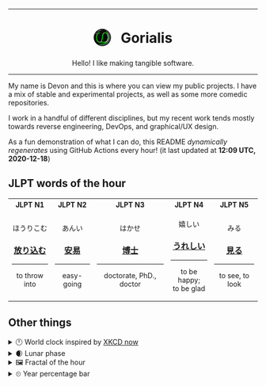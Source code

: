 ***

<h1 align="center">
<sub>
    <img src="readme/resources/avatar.png" height="36">
</sub>
&nbsp;
Gorialis
</h1>
<p align="center">
Hello! I like making tangible software.
</p>

***

My name is Devon and this is where you can view my public projects. I have a mix of stable and experimental projects, as well as some more comedic repositories.

I work in a handful of different disciplines, but my recent work tends mostly towards reverse engineering, DevOps, and graphical/UX design.

As a fun demonstration of what I can do, this README *dynamically regenerates* using GitHub Actions every hour! (it last updated at **12:09 UTC, 2020-12-18**)

<h2>JLPT words of the hour</h2>
<table>
    <tr>
        <th>JLPT N1</th>
        <th>JLPT N2</th>
        <th>JLPT N3</th>
        <th>JLPT N4</th>
        <th>JLPT N5</th>
    </tr>
    <tr>
        <td>
            <p align="center">ほうりこむ</p>
            <h3 align="center"><b><a href="https://jisho.org/search/%E6%94%BE%E3%82%8A%E8%BE%BC%E3%82%80">放り込む</a></b></h3>
            <hr>
            <p align="center">to throw into</p>
        </td>
        <td>
            <p align="center">あんい</p>
            <h3 align="center"><b><a href="https://jisho.org/search/%E5%AE%89%E6%98%93">安易</a></b></h3>
            <hr>
            <p align="center">easy-going</p>
        </td>
        <td>
            <p align="center">はかせ</p>
            <h3 align="center"><b><a href="https://jisho.org/search/%E5%8D%9A%E5%A3%AB">博士</a></b></h3>
            <hr>
            <p align="center">doctorate,<wbr> PhD.,<wbr> doctor</p>
        </td>
        <td>
            <p align="center">嬉しい</p>
            <h3 align="center"><b><a href="https://jisho.org/search/%E3%81%86%E3%82%8C%E3%81%97%E3%81%84">うれしい</a></b></h3>
            <hr>
            <p align="center">to be happy;<br> to be glad</p>
        </td>
        <td>
            <p align="center">みる</p>
            <h3 align="center"><b><a href="https://jisho.org/search/%E8%A6%8B%E3%82%8B">見る</a></b></h3>
            <hr>
            <p align="center">to see,<wbr> to look</p>
        </td>
    </tr>
</table>

<h2>Other things</h2>
<details>
<summary>🕛  World clock inspired by <a href="https://xkcd.com/now">XKCD now</a></summary>

> <img src="generated/now.png" width="512">

</details>
<details>
<summary>🌒 Lunar phase</summary>

The moon is approximately 15.01% through its phase (Waxing Crescent).

</details>
<details>
<summary>&#x1f5bc; Fractal of the hour</summary>

> <img src="generated/fractal.png" width="512">

</details>
<details>
<summary>&#x23f2; Year percentage bar</summary>
<pre><code>2020 [███████████████████▁] 96.31%</code></pre>
</details>
